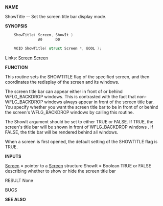 
**NAME**

ShowTitle -- Set the screen title bar display mode.

**SYNOPSIS**

```c
    ShowTitle( Screen, ShowIt )
               A0      D0

    VOID ShowTitle( struct Screen *, BOOL );

```
Links: [Screen](_00DD.md) [Screen](_00DD.md) 

**FUNCTION**

This routine sets the SHOWTITLE flag of the specified screen, and
then coordinates the redisplay of the screen and its windows.

The screen title bar can appear either in front of or behind
WFLG_BACKDROP windows.  This is contrasted with the fact that
non-WFLG_BACKDROP windows always appear in front of the screen title
bar.  You specify whether you want the screen title bar to be in front
of or behind the screen's WFLG_BACKDROP windows by calling this
routine.

The ShowIt argument should be set to either TRUE or FALSE.  If TRUE,
the screen's title bar will be shown in front of WFLG_BACKDROP windows
.
If FALSE, the title bar will be rendered behind all windows.

When a screen is first opened, the default setting of the SHOWTITLE
flag is TRUE.

**INPUTS**

[Screen](_00DD.md) = pointer to a [Screen](_00DD.md) structure
ShowIt = Boolean TRUE or FALSE describing whether to show or hide the
screen title bar

RESULT
None

BUGS

**SEE ALSO**

